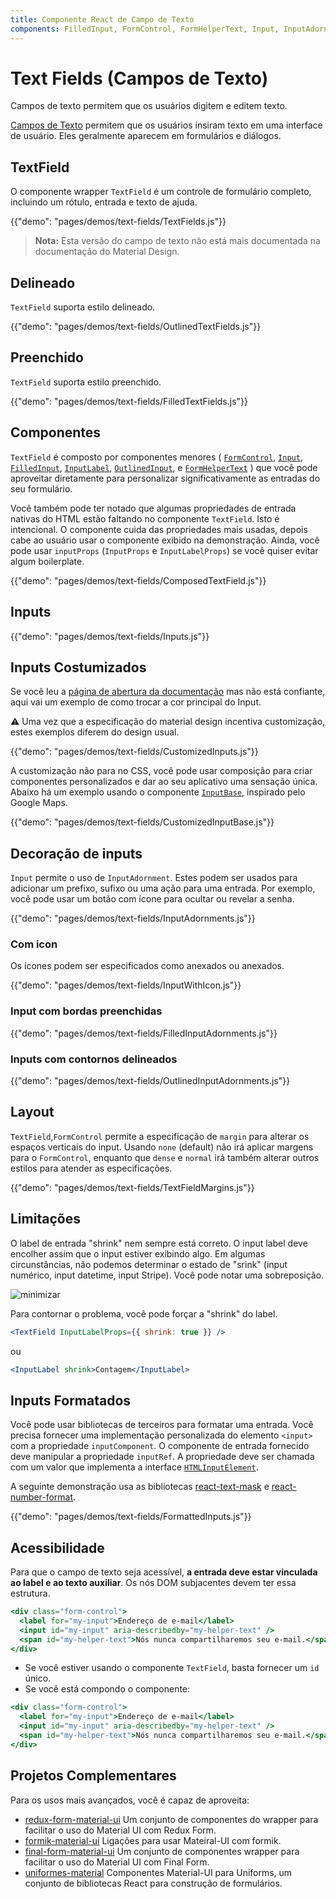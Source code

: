 ```yaml
---
title: Componente React de Campo de Texto
components: FilledInput, FormControl, FormHelperText, Input, InputAdornment, InputBase, InputLabel, OutlinedInput, TextField
---
```


# Text Fields (Campos de Texto)

<p class="description">Campos de texto permitem que os usuários digitem e editem texto.</p>

[Campos de Texto](https://material.io/design/components/text-fields.html) permitem que os usuários insiram texto em uma interface de usuário. Eles geralmente aparecem em formulários e diálogos.

## TextField

O componente wrapper `TextField` é um controle de formulário completo, incluindo um rótulo, entrada e texto de ajuda.

{{"demo": "pages/demos/text-fields/TextFields.js"}}

> **Nota:** Esta versão do campo de texto não está mais documentada na documentação do Material Design.

## Delineado

`TextField` suporta estilo delineado.

{{"demo": "pages/demos/text-fields/OutlinedTextFields.js"}}

## Preenchido

`TextField` suporta estilo preenchido.

{{"demo": "pages/demos/text-fields/FilledTextFields.js"}}

## Componentes

`TextField` é composto por componentes menores ( [`FormControl`](/api/form-control/), [`Input`](/api/input/), [`FilledInput`](/api/filled-input/), [`InputLabel`](/api/input-label/), [`OutlinedInput`](/api/outlined-input/), e [`FormHelperText`](/api/form-helper-text/) ) que você pode aproveitar diretamente para personalizar significativamente as entradas do seu formulário.

Você também pode ter notado que algumas propriedades de entrada nativas do HTML estão faltando no componente `TextField`. Isto é intencional. O componente cuida das propriedades mais usadas, depois cabe ao usuário usar o componente exibido na demonstração. Ainda, você pode usar `inputProps` (`InputProps` e `InputLabelProps`) se você quiser evitar algum boilerplate.

{{"demo": "pages/demos/text-fields/ComposedTextField.js"}}

## Inputs

{{"demo": "pages/demos/text-fields/Inputs.js"}}

## Inputs Costumizados

Se você leu a [página de abertura da documentação](/customization/overrides/) mas não está confiante, aqui vai um exemplo de como trocar a cor principal do Input.

⚠️ Uma vez que a especificação do material design incentiva customização, estes exemplos diferem do design usual.

{{"demo": "pages/demos/text-fields/CustomizedInputs.js"}}

A customização não para no CSS, você pode usar composição para criar componentes personalizados e dar ao seu aplicativo uma sensação única. Abaixo há um exemplo usando o componente [`InputBase`](/api/input-base/), inspirado pelo Google Maps.

{{"demo": "pages/demos/text-fields/CustomizedInputBase.js"}}

## Decoração de inputs

`Input` permite o uso de `InputAdornment`. Estes podem ser usados para adicionar um prefixo, sufixo ou uma ação para uma entrada. Por exemplo, você pode usar um botão com ícone para ocultar ou revelar a senha.

{{"demo": "pages/demos/text-fields/InputAdornments.js"}}

### Com icon

Os ícones podem ser especificados como anexados ou anexados.

{{"demo": "pages/demos/text-fields/InputWithIcon.js"}}

### Input com bordas preenchidas

{{"demo": "pages/demos/text-fields/FilledInputAdornments.js"}}

### Inputs com contornos delineados

{{"demo": "pages/demos/text-fields/OutlinedInputAdornments.js"}}

## Layout

`TextField`,`FormControl` permite a especificação de `margin` para alterar os espaços verticais do input. Usando `none` (default) não irá aplicar margens para o `FormControl`, enquanto que `dense` e `normal` irá também alterar outros estilos para atender as especificações.

{{"demo": "pages/demos/text-fields/TextFieldMargins.js"}}

## Limitações

O label de entrada "shrink" nem sempre está correto. O input label deve encolher assim que o input estiver exibindo algo. Em algumas circunstâncias, não podemos determinar o estado de "srink" (input numérico, input datetime, input Stripe). Você pode notar uma sobreposição.

![minimizar](/static/images/text-fields/shrink.png)

Para contornar o problema, você pode forçar a "shrink" do label.

```jsx
<TextField InputLabelProps={{ shrink: true }} />
```

ou

```jsx
<InputLabel shrink>Contagem</InputLabel>
```

## Inputs Formatados

Você pode usar bibliotecas de terceiros para formatar uma entrada. Você precisa fornecer uma implementação personalizada do elemento `<input>` com a propriedade `inputComponent`. O componente de entrada fornecido deve manipular a propriedade `inputRef`. A propriedade deve ser chamada com um valor que implementa a interface [`HTMLInputElement`](https://developer.mozilla.org/en-US/docs/Web/API/HTMLInputElement).

A seguinte demonstração usa as bibliotecas [react-text-mask](https://github.com/text-mask/text-mask) e [react-number-format](https://github.com/s-yadav/react-number-format).

{{"demo": "pages/demos/text-fields/FormattedInputs.js"}}

## Acessibilidade

Para que o campo de texto seja acessível, **a entrada deve estar vinculada ao label e ao texto auxiliar**. Os nós DOM subjacentes devem ter essa estrutura.

```jsx
<div class="form-control">
  <label for="my-input">Endereço de e-mail</label>
  <input id="my-input" aria-describedby="my-helper-text" />
  <span id="my-helper-text">Nós nunca compartilharemos seu e-mail.</span>
</div>
```

- Se você estiver usando o componente `TextField`, basta fornecer um `id` único.
- Se você está compondo o componente:

```jsx
<div class="form-control">
  <label for="my-input">Endereço de e-mail</label>
  <input id="my-input" aria-describedby="my-helper-text" />
  <span id="my-helper-text">Nós nunca compartilharemos seu e-mail.</span>
</div>
```

## Projetos Complementares

Para os usos mais avançados, você é capaz de aproveita:

- [redux-form-material-ui](https://github.com/erikras/redux-form-material-ui) Um conjunto de componentes do wrapper para facilitar o uso do Material UI com Redux Form.
- [formik-material-ui](https://github.com/stackworx/formik-material-ui) Ligações para usar Mateiral-UI com formik.
- [final-form-material-ui](https://github.com/Deadly0/final-form-material-ui) Um conjunto de componentes wrapper para facilitar o uso do Material UI com Final Form.
- [uniformes-material](https://github.com/vazco/uniforms/tree/master/packages/uniforms-material) Componentes Material-UI para Uniforms, um conjunto de bibliotecas React para construção de formulários.